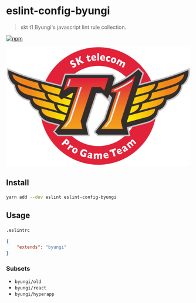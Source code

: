 # eslint-config-byungi
> skt t1 Byungi's javascript lint rule collection.

[![npm](https://flat.badgen.net/npm/v/eslint-config-byungi)](https://npmjs.com/package/eslint-config-byungi)


<p align="center">
    <img src="./sktt1.png">
</p>

## Install
```sh
yarn add --dev eslint eslint-config-byungi
```

## Usage
`.eslintrc`
```json
{
    "extends": "byungi"
}
```

### Subsets
- `byungi/old`
- `byungi/react`
- `byungi/hyperapp`
